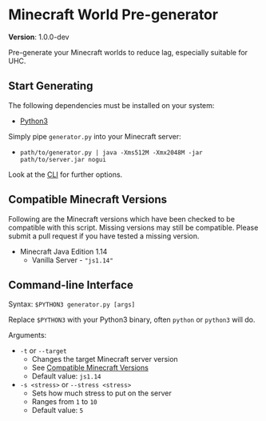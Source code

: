 # Minecraft World Pre-generator

**Version**: 1.0.0-dev

Pre-generate your Minecraft worlds to reduce lag, especially suitable for UHC.

## Start Generating

The following dependencies must be installed on your system:

 - [Python3](https://www.python.org/downloads/)
 
 Simply pipe `generator.py` into your Minecraft server:
 
  - `path/to/generator.py | java -Xms512M -Xmx2048M -jar path/to/server.jar nogui`
  
 Look at the [CLI](#command-line-interface) for further options.

## Compatible Minecraft Versions

Following are the Minecraft versions which have been checked to be compatible with this script. Missing versions may still be compatible. Please submit a pull request if you have tested a missing version.

 - Minecraft Java Edition 1.14
   - Vanilla Server - `"js1.14"`

## Command-line Interface

Syntax: `$PYTHON3 generator.py [args]`

Replace `$PYTHON3` with your Python3 binary, often `python` or `python3` will do.

Arguments:

 - `-t` or `--target`
   - Changes the target Minecraft server version
   - See [Compatible Minecraft Versions](#compatible-minecraft-versions)
   - Default value: `js1.14`
 - `-s <stress>` or `--stress <stress>`
   - Sets how much stress to put on the server
   - Ranges from `1` to `10`
   - Default value: `5`

